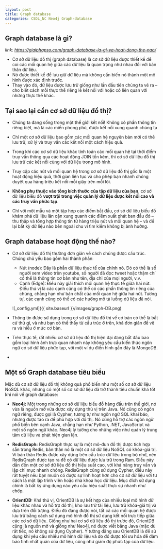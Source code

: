 ```yaml
---
layout: post
title: Graph database
categories: CSDL_NC Neo4j Graph-database
---
```


## Graph database là gì?

*link: https://giaiphapso.com/graph-database-la-gi-va-hoat-dong-the-nao/*

- Cơ sở dữ liệu đồ thị (graph database) là cơ sở dữ liệu được thiết kế để coi các mối quan hệ giữa các dữ liệu là quan trọng như nhau đối với bản thân dữ liệu.
- Nó được thiết kế để lưu giữ dữ liệu mà không cần biến nó thành một mô hình được xác định trước.
- Thay vào đó, dữ liệu được lưu trữ giống như lần đầu tiên chúng ta vẽ ra – cho biết cách mỗi thực thể riêng lẻ kết nối với hoặc có liên quan với những thực thể khác.

## Tại sao lại cần cơ sở dữ liệu đồ thị?

- Chúng ta đang sống trong một thế giới kết nối! Không có phần thông tin riêng biệt, mà là các miền phong phú, được kết nối xung quanh chúng ta
- Chỉ một cơ sở dữ liệu bao gồm các mối quan hệ nguyên bản mới có thể lưu trữ, xử lý và truy vấn các kết nối một cách hiệu quả.
- Trong khi các cơ sở dữ liệu khác tính toán các mối quan hệ tại thời điểm truy vấn thông qua các hoạt động JOIN tốn kém, thì cơ sở dữ liệu đồ thị lưu trữ các kết nối cùng với dữ liệu trong mô hình.

- Truy cập các nút và mối quan hệ trong cơ sở dữ liệu đồ thị gốc là một hoạt động hiệu quả, thời gian liên tục và cho phép bạn nhanh chóng duyệt qua hàng triệu kết nối mỗi giây trên mỗi lõi.
- **Không phụ thuộc vào tổng kích thước của tập dữ liệu của bạn**, cơ sở dữ liệu biểu đồ **vượt trội trong việc quản lý dữ liệu được kết nối cao và các truy vấn phức tạp**.
- Chỉ với một mẫu và một tập hợp các điểm bắt đầu, cơ sở dữ liệu biểu đồ khám phá dữ liệu lân cận xung quanh các điểm xuất phát ban đầu đó – thu thập và tổng hợp thông tin từ hàng triệu nút và mối quan hệ – và để lại bất kỳ dữ liệu nào bên ngoài chu vi tìm kiếm không bị ảnh hưởng.

## Graph database hoạt động thế nào?

- Cơ sở dữ liệu đồ thị thường đơn giản về cách chúng được cấu trúc. Chúng chủ yếu bao gồm hai thành phần:

    + Nút (node): Đây là phần dữ liệu thực tế của chính nó. Đó có thể là số người xem video trên youtube, số người đã đọc tweet hoặc thậm chí có thể là thông tin cơ bản như tên, địa chỉ của mọi người, v.v.
    + Cạnh (Edge): Điều này giải thích mối quan hệ thực tế giữa hai nút. Điều thú vị là các cạnh cũng có thể có các phần thông tin riêng của chúng, chẳng hạn như bản chất của mối quan hệ giữa hai nút. Tương tự, các cạnh cũng có thể có các hướng mô tả luồng dữ liệu đã nói.

  ![_config.yml]({{ site.baseurl }}/images/graph-DB.png)

- Thông tin được sử dụng trong cơ sở dữ liệu đồ thị về cơ bản có thể là bất cứ thứ gì, và như bạn có thể thấy từ cấu trúc ở trên, khá đơn giản để vẽ ra và hiểu ở mức cơ bản.
-  Trên thực tế, rất nhiều cơ sở dữ liệu đồ thị hiện đại đang bắt đầu bao gồm loại hình ảnh trực quan nhanh này không yêu cầu kiến thức ngôn ngữ cơ sở dữ liệu phức tạp, với một ví dụ điển hình gần đây là MongoDB.
-

## Một số Graph database tiêu biểu

Mặc dù cơ sở dữ liệu đồ thị không quá phổ biến như một số cơ sở dữ liệu NoSQL khác, nhưng có một số cơ sở dữ liệu đã trở thành tiêu chuẩn khá tốt khi nói về graph database:

- **Neo4j:** Một trong những cơ sở dữ liệu biểu đồ hàng đầu trên thế giới, nó vừa là nguồn mở vừa được xây dựng thú vị trên Java. Nó cũng có ngôn ngữ riêng, được gọi là Cypher, tương tự như ngôn ngữ SQL khai báo, nhưng được tạo ra để phù hợp với đồ thị. Nó cũng hỗ trợ các ngôn ngữ phổ biến bên cạnh Java, chẳng hạn như Python, .NET, JavaScript và một số ngôn ngữ khác. Neo4j lý tưởng cho những việc như quản lý trung tâm dữ liệu và phát hiện gian lận. 

- **RedisGraph:** RedisGraph thực sự là một mô-đun đồ thị được tích hợp sẵn trong Redis, bản thân nó là một cơ sở dữ liệu NoSQL có khóa-giá trị. Vì bản thân Redis được xây dựng trên cấu trúc dữ liệu trong bộ nhớ, nên RedisGraph được tạo ra để có dữ liệu được lưu trữ trong Ram. Điều này dẫn đến một cơ sở dữ liệu đồ thị hiệu suất cao, với khả năng truy vấn và lập chỉ mục nhanh chóng. RedisGraph cũng sử dụng Cypher, điều này rất tuyệt nếu bạn muốn có được sự linh hoạt hơn cho cơ sở dữ liệu với tư cách là một lập trình viên hoặc nhà khoa học dữ liệu. Mục đích sử dụng chính là bất kỳ ứng dụng nào yêu cầu hiệu suất thực sự nhanh như chớp.

- **OrientDB:** Khá thú vị, OrientDB là sự kết hợp của nhiều loại mô hình dữ liệu khác nhau và hỗ trợ đồ thị, kho lưu trữ tài liệu, lưu trữ khóa-giá trị và dựa trên đối tượng. Điều đó đang được nói, tất cả các mối quan hệ được lưu trữ bằng cách sử dụng mô hình đồ thị sử dụng kết nối trực tiếp giữa các cơ sở dữ liệu. Giống như hai cơ sở dữ liệu đồ thị trước đó, OrientDB cũng là nguồn mở và giống như Neo4j, nó được viết bằng Java (mặc dù rất tiếc, nó không sử dụng Cypher). Ý tưởng đằng sau OrientDB là để sử dụng khi yêu cầu nhiều mô hình dữ liệu và do đó được tối ưu hóa để đảm bảo tính nhất quán của dữ liệu, cũng như giảm độ phức tạp của dữ liệu.

